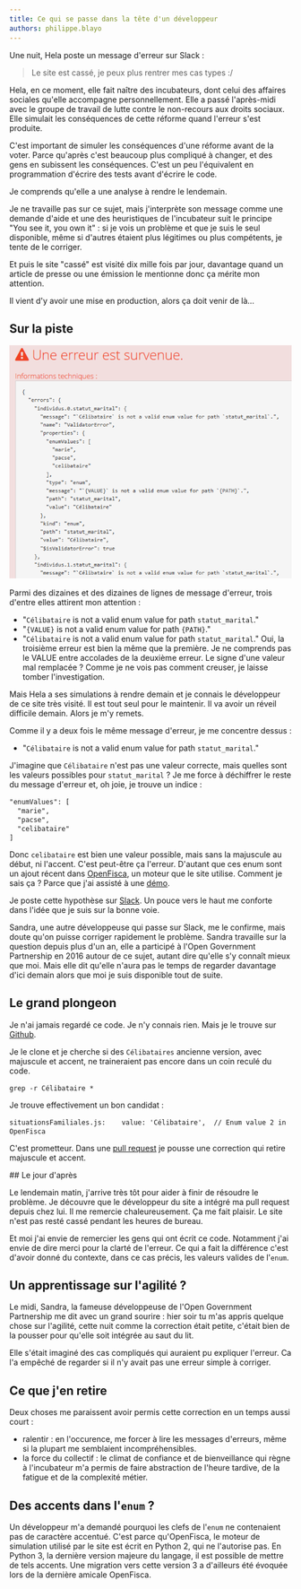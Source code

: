 ```yaml
---
title: Ce qui se passe dans la tête d'un développeur
authors: philippe.blayo
---
```


Une nuit, Hela poste un message d'erreur sur Slack :

> Le site est cassé, je peux plus rentrer mes cas types :/

Hela, en ce moment, elle fait naître des incubateurs, dont celui des affaires
sociales qu'elle accompagne personnellement. Elle a passé l'après-midi avec le
groupe de travail de lutte contre le non-recours aux droits sociaux.
Elle simulait les conséquences de cette réforme quand l'erreur
s'est produite.

C'est important de simuler les conséquences d'une réforme avant de la voter.
Parce qu'après c'est beaucoup plus compliqué à changer, et des gens en
subissent les conséquences. C'est un peu l'équivalent en programmation d'écrire
des tests avant d'écrire le code.

Je comprends qu'elle a une analyse à rendre le lendemain.

Je ne travaille pas sur ce sujet, mais j'interprète son message comme
une demande d'aide et une des heuristiques de l'incubateur suit le principe
"You see it, you own it" : si je vois un problème et que je suis le seul
disponible, même si d'autres étaient plus légitimes ou plus compétents, je
tente de le corriger.

<!--more-->

Et puis le site "cassé" est visité dix mille fois par jour, davantage
quand un article de presse ou une émission le mentionne donc
ça mérite mon attention.

Il vient d'y avoir une mise en production, alors ça doit venir de là…

## Sur la piste

![Une erreur est survenue](/img/posts/2018-04-12-ce-qui-se-passe-dans-la-tete-d-un-developpeur/la_fameuse_erreur.png)

Parmi des dizaines et des dizaines de lignes de message d'erreur, trois d'entre
elles attirent mon attention :

*   "`Célibataire` is not a valid enum value for path `statut_marital`."
*   "`{VALUE}` is not a valid enum value for path `{PATH}`."
*   "`Célibataire` is not a valid enum value for path `statut_marital`."
Oui, la troisième erreur est bien la même que la première.
Je ne comprends pas le VALUE entre accolades de la deuxième erreur. Le signe
d'une valeur mal remplacée ? Comme je ne vois pas comment creuser, je laisse
tomber l'investigation.

Mais Hela a ses simulations à rendre demain et je connais le développeur de ce
site très visité. Il est tout seul pour le maintenir.
Il va avoir un réveil difficile demain. Alors je m'y remets.

Comme il y a deux fois le même message d'erreur, je me concentre dessus :

*   "`Célibataire` is not a valid enum value for path `statut_marital`."

J'imagine que `Célibataire` n'est pas une valeur correcte,
mais quelles sont les valeurs possibles pour `statut_marital` ?
Je me force à déchiffrer le reste du message d'erreur et, oh joie, je trouve un indice :

```
"enumValues": [
  "marie",
  "pacse",
  "celibataire"
]
```

Donc `celibataire` est bien une valeur possible, mais sans la majuscule au début,
ni l'accent. C'est peut-être ça l'erreur. D'autant que ces enum sont un ajout
récent dans [OpenFisca](https://fr.openfisca.org/), un moteur que le site
utilise. Comment je sais ça ?
Parce que j'ai assisté à une [démo](https://github.com/betagouv/beta.gouv.fr/wiki/D%C3%A9mo).

Je poste cette hypothèse sur
[Slack](https://github.com/betagouv/beta.gouv.fr/wiki/Bienvenue#slack).
Un pouce vers le haut me conforte dans l'idée que je suis sur la bonne voie.

Sandra, une autre développeuse qui passe sur Slack, me le confirme, mais doute qu'on puisse
corriger rapidement le problème. Sandra travaille sur la question depuis plus d'un an, elle a
participé à l'Open Government Partnership en 2016 autour de ce sujet, autant dire qu'elle s'y connaît mieux que moi.
Mais elle dit qu'elle n'aura pas le temps de regarder davantage d'ici demain
alors que moi je suis disponible tout de suite.

## Le grand plongeon

Je n'ai jamais regardé ce code. Je n'y connais rien. Mais je le trouve sur
[Github](https://github.com/betagouv/mes-aides-ui).

Je le clone et je cherche si des `Célibataires` ancienne version, avec
majuscule et accent, ne traineraient pas encore dans un coin reculé du code.

    grep -r Célibataire *

Je trouve effectivement un bon candidat :

    situationsFamiliales.js:    value: 'Célibataire',  // Enum value 2 in OpenFisca

C'est prometteur. Dans une
[pull request](https://github.com/betagouv/mes-aides-ui/pull/782)
je pousse une correction qui retire majuscule et accent.

## Le jour d'après

Le lendemain matin, j'arrive très tôt pour aider à finir de résoudre le problème.
Je découvre que le développeur du site a intégré ma pull request depuis chez lui.
Il me remercie chaleureusement. Ça me fait plaisir. Le site n'est pas resté cassé pendant les heures de bureau.

Et moi j'ai envie de remercier les gens qui ont écrit ce code. Notamment j'ai envie de dire merci
pour la clarté de l'erreur. Ce qui a fait la différence c'est d'avoir donné du contexte,
dans ce cas précis, les valeurs valides de l'`enum`.

## Un apprentissage sur l'agilité ?

Le midi, Sandra, la fameuse développeuse de l'Open Government Partnership me
dit avec un grand sourire : hier soir tu m'as appris quelque chose sur l'agilité,
cette nuit comme la correction était petite, c'était bien de la pousser pour
qu'elle soit intégrée au saut du lit.

Elle s'était imaginé des cas compliqués qui auraient pu expliquer l'erreur.
Ca l'a empêché de regarder si il n'y avait pas une erreur simple à corriger.


## Ce que j'en retire

Deux choses me paraissent avoir permis cette correction en un temps aussi
court :

- ralentir : en l'occurence, me forcer à lire les messages d'erreurs, même si la
plupart me semblaient incompréhensibles.
- la force du collectif : le climat de confiance et de bienveillance qui règne
à l'incubateur m'a permis de faire abstraction de l'heure tardive, de la
fatigue et de la complexité métier.


## Des accents dans l'`enum` ?

Un développeur m'a demandé pourquoi les clefs de l'`enum` ne contenaient pas de
caractère accentué. C'est parce qu'OpenFisca, le moteur de simulation utilisé
par le site est écrit en Python 2, qui ne l'autorise pas. En Python 3, la
dernière version majeure du langage, il est possible de mettre de tels accents.
Une migration vers cette version 3 a d'ailleurs été évoquée lors de la dernière
amicale OpenFisca.
